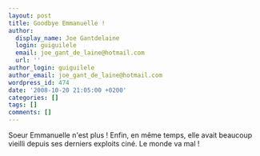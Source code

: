 ```yaml
---
layout: post
title: Goodbye Emmanuelle !
author:
  display_name: Joe Gantdelaine
  login: guiguilele
  email: joe_gant_de_laine@hotmail.com
  url: ''
author_login: guiguilele
author_email: joe_gant_de_laine@hotmail.com
wordpress_id: 474
date: '2008-10-20 21:05:00 +0200'
categories: []
tags: []
comments: []
---
```

Soeur Emmanuelle n'est plus ! Enfin, en même temps, elle avait beaucoup vieilli depuis ses derniers exploits ciné. Le monde va mal !
